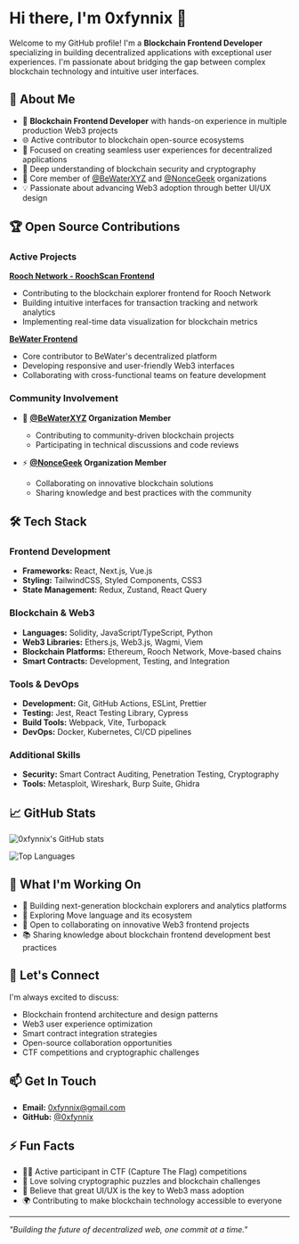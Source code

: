 # Hi there, I'm 0xfynnix 👋

Welcome to my GitHub profile! I'm a **Blockchain Frontend Developer** specializing in building decentralized applications with exceptional user experiences. I'm passionate about bridging the gap between complex blockchain technology and intuitive user interfaces.

## 🚀 About Me

- 🔨 **Blockchain Frontend Developer** with hands-on experience in multiple production Web3 projects
- 🌐 Active contributor to blockchain open-source ecosystems
- 🎯 Focused on creating seamless user experiences for decentralized applications
- 🔐 Deep understanding of blockchain security and cryptography
- 🤝 Core member of [@BeWaterXYZ](https://github.com/BeWaterXYZ) and [@NonceGeek](https://github.com/NonceGeek) organizations
- 💡 Passionate about advancing Web3 adoption through better UI/UX design

## 🏆 Open Source Contributions

### Active Projects

**[Rooch Network - RoochScan Frontend](https://github.com/rooch-network/roochscan-frontend)**
- Contributing to the blockchain explorer frontend for Rooch Network
- Building intuitive interfaces for transaction tracking and network analytics
- Implementing real-time data visualization for blockchain metrics

**[BeWater Frontend](https://github.com/BeWaterXYZ/bewater-frontend)**
- Core contributor to BeWater's decentralized platform
- Developing responsive and user-friendly Web3 interfaces
- Collaborating with cross-functional teams on feature development

### Community Involvement

- 🌊 **[@BeWaterXYZ](https://github.com/BeWaterXYZ) Organization Member**
  - Contributing to community-driven blockchain projects
  - Participating in technical discussions and code reviews

- ⚡ **[@NonceGeek](https://github.com/NonceGeek) Organization Member**
  - Collaborating on innovative blockchain solutions
  - Sharing knowledge and best practices with the community

## 🛠️ Tech Stack

### Frontend Development
- **Frameworks:** React, Next.js, Vue.js
- **Styling:** TailwindCSS, Styled Components, CSS3
- **State Management:** Redux, Zustand, React Query

### Blockchain & Web3
- **Languages:** Solidity, JavaScript/TypeScript, Python
- **Web3 Libraries:** Ethers.js, Web3.js, Wagmi, Viem
- **Blockchain Platforms:** Ethereum, Rooch Network, Move-based chains
- **Smart Contracts:** Development, Testing, and Integration

### Tools & DevOps
- **Development:** Git, GitHub Actions, ESLint, Prettier
- **Testing:** Jest, React Testing Library, Cypress
- **Build Tools:** Webpack, Vite, Turbopack
- **DevOps:** Docker, Kubernetes, CI/CD pipelines

### Additional Skills
- **Security:** Smart Contract Auditing, Penetration Testing, Cryptography
- **Tools:** Metasploit, Wireshark, Burp Suite, Ghidra

## 📈 GitHub Stats

![0xfynnix's GitHub stats](https://github-readme-stats.vercel.app/api?username=0xfynnix&show_icons=true&theme=radical)

![Top Languages](https://github-readme-stats.vercel.app/api/top-langs/?username=0xfynnix&layout=compact&theme=radical)

## 💼 What I'm Working On

- 🔭 Building next-generation blockchain explorers and analytics platforms
- 🌱 Exploring Move language and its ecosystem
- 👯 Open to collaborating on innovative Web3 frontend projects
- 📚 Sharing knowledge about blockchain frontend development best practices

## 💬 Let's Connect

I'm always excited to discuss:
- Blockchain frontend architecture and design patterns
- Web3 user experience optimization
- Smart contract integration strategies
- Open-source collaboration opportunities
- CTF competitions and cryptographic challenges

## 📫 Get In Touch

- **Email:** [0xfynnix@gmail.com](mailto:0xfynnix@gmail.com)
- **GitHub:** [@0xfynnix](https://github.com/0xfynnix)

## ⚡ Fun Facts

- 🏴‍☠️ Active participant in CTF (Capture The Flag) competitions
- 🧩 Love solving cryptographic puzzles and blockchain challenges
- 🎨 Believe that great UI/UX is the key to Web3 mass adoption
- 🌍 Contributing to make blockchain technology accessible to everyone

---

*"Building the future of decentralized web, one commit at a time."*

<!--
**0xfynnix/0xfynnix** is a ✨ special ✨ repository because its `README.md` (this file) appears on your GitHub profile.
-->

